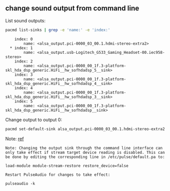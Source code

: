 ## change sound output from command line

List sound outputs:
``` sh
pacmd list-sinks | grep -e 'name:' -e 'index:'
```

```
    index: 0
        name: <alsa_output.pci-0000_03_00.1.hdmi-stereo-extra2>
  * index: 1
        name: <alsa_output.usb-Logitech_G533_Gaming_Headset-00.iec958-stereo>
    index: 2
        name: <alsa_output.pci-0000_00_1f.3-platform-skl_hda_dsp_generic.HiFi__hw_sofhdadsp_5__sink>
    index: 3
        name: <alsa_output.pci-0000_00_1f.3-platform-skl_hda_dsp_generic.HiFi__hw_sofhdadsp_4__sink>
    index: 4
        name: <alsa_output.pci-0000_00_1f.3-platform-skl_hda_dsp_generic.HiFi__hw_sofhdadsp_3__sink>
    index: 5
        name: <alsa_output.pci-0000_00_1f.3-platform-skl_hda_dsp_generic.HiFi__hw_sofhdadsp__sink>
```
Change output to output 0:
```sh
pacmd set-default-sink alsa_output.pci-0000_03_00.1.hdmi-stereo-extra2
```

Note: [ref](https://askubuntu.com/questions/14077/how-can-i-change-the-default-audio-device-from-command-line)
```
Note: Changing the output sink through the command line interface can only take effect if stream target device reading is disabled. This can be done by editing the corresponding line in /etc/pulse/default.pa to:

load-module module-stream-restore restore_device=false

Restart PulseAudio for changes to take effect:

pulseaudio -k
```

